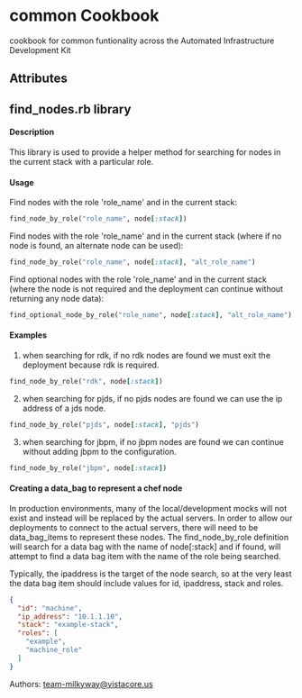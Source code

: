 common Cookbook
===============
cookbook for common funtionality across the Automated Infrastructure Development Kit

Attributes
----------

find_nodes.rb library
---------------------
#### Description
This library is used to provide a helper method for searching for nodes in the current stack with a particular role.

#### Usage
Find nodes with the role 'role_name' and in the current stack:
```ruby
find_node_by_role("role_name", node[:stack])
```

Find nodes with the role 'role_name' and in the current stack (where if no node is found, an alternate node can be used):
```ruby
find_node_by_role("role_name", node[:stack], "alt_role_name")
```

Find optional nodes with the role 'role_name' and in the current stack (where the node is not required and the deployment can continue without returning any node data):
```ruby
find_optional_node_by_role("role_name", node[:stack], "alt_role_name")
```

#### Examples
1. when searching for rdk, if no rdk nodes are found we must exit the deployment because rdk is required.
```ruby
find_node_by_role("rdk", node[:stack])
```

2. when searching for pjds, if no pjds nodes are found we can use the ip address of a jds node.
```ruby
find_node_by_role("pjds", node[:stack], "pjds")
```

3. when searching for jbpm, if no jbpm nodes are found we can continue without adding jbpm to the configuration.
```ruby
find_node_by_role("jbpm", node[:stack])
```

#### Creating a data_bag to represent a chef node
In production environments, many of the local/development mocks will not exist and instead will be replaced by the actual servers.
In order to allow our deployments to connect to the actual servers, there will need to be data_bag_items to represent these nodes.
The find_node_by_role definition will search for a data bag with the name of node[:stack] and if found, will attempt to find a data bag item with the name of the role being searched.

Typically, the ipaddress is the target of the node search, so at the very least the data bag item should include values for id, ipaddress, stack and roles.

```json 
{
  "id": "machine",
  "ip_address": "10.1.1.10",
  "stack": "example-stack",
  "roles": [
    "example",
    "machine_role"
  ]
}
```

Authors: team-milkyway@vistacore.us
